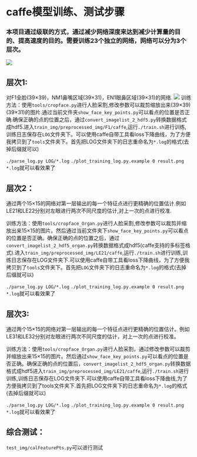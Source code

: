 # caffe模型训练、测试步骤
### 本项目通过级联的方式，通过减少网络深度来达到减少计算量的目的、提高速度的目的。需要训练23个独立的网络，网络可以分为3个层次。
![](https://github.com/CongWeilin/DCNN-caffe/blob/master/intro_img/intro1.png)
## 层次1: 

对F1全脸(39×39)，NM1鼻嘴区域(39×31)，EN1眼鼻区域(39×31)的网络.
![](https://github.com/CongWeilin/DCNN-caffe/blob/master/tools/net.png)
训练方法：使用`tools/cropface.py`进行人脸采割,修改参数可以裁剪缩放出来(39×39)(39×31)的图片.通过当前文件夹`show_face_key_points.py`可以看点的位置是否正确.确保正确的点的位置之后，通过`convert_imagelist_2_hdf5.py`转换数据格式成hdf5.进入`train_img/preprocessed_img/F1/caffe`,运行`./train.sh`进行训练,训练日志保存在`LOG`文件夹下。可以使用caffe自带工具看loss下降曲线，为了方便我拷贝到了`tools`文件夹下。首先把LOG文件夹下的日志重命名为`*.log`的格式(去掉后缀就可以)

`./parse_log.py LOG/*.log` `./plot_training_log.py.example 0 result.png *.log`就可以看效果了

## 层次2：

通过两个15×15的网络对第一层输出的每一个特征点进行更精确的位置估计.例如LE21和LE22分别对左眼进行两次不同尺度的估计,对上一次的点进行校准.
      
训练方法：使用`tools/cropface_Organ.py`进行人脸采割,修改参数可以裁剪并缩放出来15×15的图片。然后通过当前文件夹下`show_face_key_points.py`可以看点的位置是否正确。确保正确的点的位置之后，通过`convert_imagelist_2_hdf5_organ.py`转换数据格式成hdf5(caffe支持的多标签格式).进入`train_img/preprocessed_img/LE21/caffe`,运行`./train.sh`进行训练,训练日志保存在LOG文件夹下.可以使用caffe自带工具看loss下降曲线，为了方便我拷贝到了`tools`文件夹下。首先把`LOG`文件夹下的日志重命名为`*.log`的格式(去掉后缀就可以)
 
`./parse_log.py LOG/*.log` `./plot_training_log.py.example 0 result.png *.log`就可以看效果了

## 层次3: 

通过两个15×15的网络对第一层输出的每一个特征点进行更精确的位置估计。例如LE31和LE32分别对左眼进行两次不同尺度的估计，对上一次的点进行校准。
      
训练方法：使用`tools/cropface_Organ.py`进行人脸采割，通过修改参数可以裁剪并缩放出来15×15的图片。然后通过`show_face_key_points.py`可以看点的位置是否正确。确保正确的点的位置后，`convert_imagelist_2_hdf5_organ.py`转换数据格式成hdf5进入`train_img/preprocessed_img/LE21/caffe`,运行`./train.sh`进行训练,训练日志保存在LOG文件夹下.可以使用caffe自带工具看loss下降曲线,为了方便我拷贝到了tools文件夹下.首先把LOG文件夹下的日志重命名为`*.log`的格式(去掉后缀就可以)  
   
`./parse_log.py LOG/*.log` `./plot_training_log.py.example 0 result.png *.log`就可以看效果了
   
## 综合测试：
   
`test_img/calFeaturePts.py`可以进行测试
